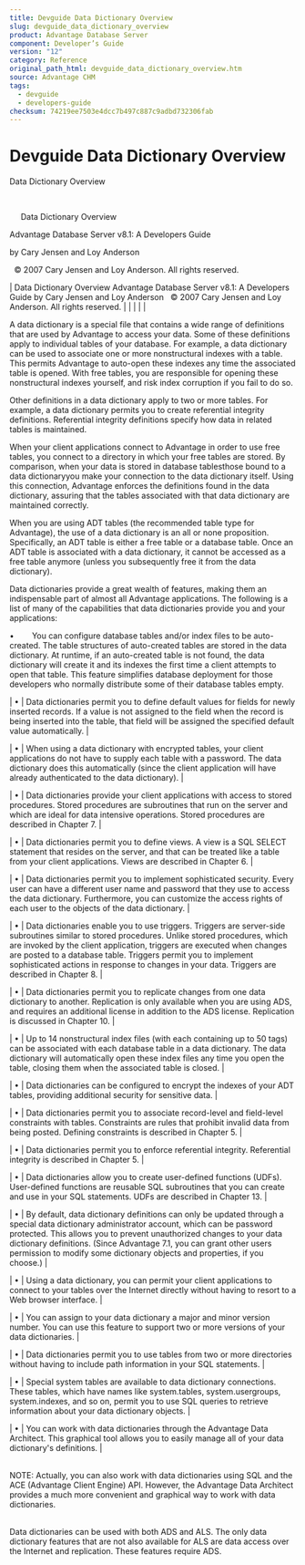 ```yaml
---
title: Devguide Data Dictionary Overview
slug: devguide_data_dictionary_overview
product: Advantage Database Server
component: Developer’s Guide
version: "12"
category: Reference
original_path_html: devguide_data_dictionary_overview.htm
source: Advantage CHM
tags:
  - devguide
  - developers-guide
checksum: 74219ee7503e4dcc7b497c887c9adbd732306fab
---
```


# Devguide Data Dictionary Overview

Data Dictionary Overview

 

     Data Dictionary Overview

Advantage Database Server v8.1: A Developers Guide

by Cary Jensen and Loy Anderson

  © 2007 Cary Jensen and Loy Anderson. All rights reserved.

| Data Dictionary Overview  Advantage Database Server v8.1: A Developers Guide  by Cary Jensen and Loy Anderson    © 2007 Cary Jensen and Loy Anderson. All rights reserved. |  |  |  |  |

A data dictionary is a special file that contains a wide range of definitions that are used by Advantage to access your data. Some of these definitions apply to individual tables of your database. For example, a data dictionary can be used to associate one or more nonstructural indexes with a table. This permits Advantage to auto-open these indexes any time the associated table is opened. With free tables, you are responsible for opening these nonstructural indexes yourself, and risk index corruption if you fail to do so.

Other definitions in a data dictionary apply to two or more tables. For example, a data dictionary permits you to create referential integrity definitions. Referential integrity definitions specify how data in related tables is maintained.

When your client applications connect to Advantage in order to use free tables, you connect to a directory in which your free tables are stored. By comparison, when your data is stored in database tablesthose bound to a data dictionaryyou make your connection to the data dictionary itself. Using this connection, Advantage enforces the definitions found in the data dictionary, assuring that the tables associated with that data dictionary are maintained correctly.

When you are using ADT tables (the recommended table type for Advantage), the use of a data dictionary is an all or none proposition. Specifically, an ADT table is either a free table or a database table. Once an ADT table is associated with a data dictionary, it cannot be accessed as a free table anymore (unless you subsequently free it from the data dictionary).

Data dictionaries provide a great wealth of features, making them an indispensable part of almost all Advantage applications. The following is a list of many of the capabilities that data dictionaries provide you and your applications:

•        You can configure database tables and/or index files to be auto-created. The table structures of auto-created tables are stored in the data dictionary. At runtime, if an auto-created table is not found, the data dictionary will create it and its indexes the first time a client attempts to open that table. This feature simplifies database deployment for those developers who normally distribute some of their database tables empty.

| • | Data dictionaries permit you to define default values for fields for newly inserted records. If a value is not assigned to the field when the record is being inserted into the table, that field will be assigned the specified default value automatically. |

| • | When using a data dictionary with encrypted tables, your client applications do not have to supply each table with a password. The data dictionary does this automatically (since the client application will have already authenticated to the data dictionary). |

| • | Data dictionaries provide your client applications with access to stored procedures. Stored procedures are subroutines that run on the server and which are ideal for data intensive operations. Stored procedures are described in Chapter 7. |

| • | Data dictionaries permit you to define views. A view is a SQL SELECT statement that resides on the server, and that can be treated like a table from your client applications. Views are described in Chapter 6. |

| • | Data dictionaries permit you to implement sophisticated security. Every user can have a different user name and password that they use to access the data dictionary. Furthermore, you can customize the access rights of each user to the objects of the data dictionary. |

| • | Data dictionaries enable you to use triggers. Triggers are server-side subroutines similar to stored procedures. Unlike stored procedures, which are invoked by the client application, triggers are executed when changes are posted to a database table. Triggers permit you to implement sophisticated actions in response to changes in your data. Triggers are described in Chapter 8. |

| • | Data dictionaries permit you to replicate changes from one data dictionary to another. Replication is only available when you are using ADS, and requires an additional license in addition to the ADS license. Replication is discussed in Chapter 10. |

| • | Up to 14 nonstructural index files (with each containing up to 50 tags) can be associated with each database table in a data dictionary. The data dictionary will automatically open these index files any time you open the table, closing them when the associated table is closed. |

| • | Data dictionaries can be configured to encrypt the indexes of your ADT tables, providing additional security for sensitive data. |

| • | Data dictionaries permit you to associate record-level and field-level constraints with tables. Constraints are rules that prohibit invalid data from being posted. Defining constraints is described in Chapter 5. |

| • | Data dictionaries permit you to enforce referential integrity. Referential integrity is described in Chapter 5. |

| • | Data dictionaries allow you to create user-defined functions (UDFs). User-defined functions are reusable SQL subroutines that you can create and use in your SQL statements. UDFs are described in Chapter 13. |

| • | By default, data dictionary definitions can only be updated through a special data dictionary administrator account, which can be password protected. This allows you to prevent unauthorized changes to your data dictionary definitions. (Since Advantage 7.1, you can grant other users permission to modify some dictionary objects and properties, if you choose.) |

| • | Using a data dictionary, you can permit your client applications to connect to your tables over the Internet directly without having to resort to a Web browser interface. |

| • | You can assign to your data dictionary a major and minor version number. You can use this feature to support two or more versions of your data dictionaries. |

| • | Data dictionaries permit you to use tables from two or more directories without having to include path information in your SQL statements. |

| • | Special system tables are available to data dictionary connections. These tables, which have names like system.tables, system.usergroups, system.indexes, and so on, permit you to use SQL queries to retrieve information about your data dictionary objects. |

| • | You can work with data dictionaries through the Advantage Data Architect. This graphical tool allows you to easily manage all of your data dictionary's definitions. |

   
NOTE: Actually, you can also work with data dictionaries using SQL and the ACE (Advantage Client Engine) API. However, the Advantage Data Architect provides a much more convenient and graphical way to work with data dictionaries.  
 

Data dictionaries can be used with both ADS and ALS. The only data dictionary features that are not also available for ALS are data access over the Internet and replication. These features require ADS.
